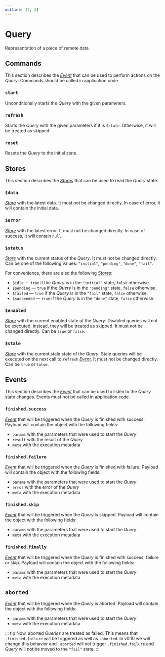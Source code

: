```yaml
---
outline: [2, 3]
---
```


# Query

Representation of a piece of remote data.

## Commands

This section describes the [_Event_](https://effector.dev/docs/api/effector/event) that can be used to perform actions on the _Query_. Commands should be called in application code.

### `start`

Unconditionally starts the _Query_ with the given parameters.

### `refresh` <Badge type="tip" text="since v0.8.0" />

Starts the _Query_ with the given parameters if it is `$stale`. Otherwise, it will be treated as skipped.

### `reset` <Badge type="tip" text="since v0.2.0" />

Resets the _Query_ to the initial state.

## Stores

This section describes the [_Stores_](https://effector.dev/docs/api/effector/store) that can be used to read the _Query_ state.

### `$data`

[_Store_](https://effector.dev/docs/api/effector/store) with the latest data. It must not be changed directly. In case of error, it will contain the initial data.

### `$error`

[_Store_](https://effector.dev/docs/api/effector/store) with the latest error. It must not be changed directly. In case of success, it will contain `null`.

### `$status`

[_Store_](https://effector.dev/docs/api/effector/store) with the current status of the _Query_. It must not be changed directly. Can be one of the following values: `"initial"`, `"pending"`, `"done"`, `"fail"`.

For convenience, there are also the following [_Stores_](https://effector.dev/docs/api/effector/store):

- `$idle` <Badge type="tip" text="since v0.8.0" /> — `true` if the _Query_ is in the `"initial"` state, `false` otherwise.
- `$pending` — `true` if the _Query_ is in the `"pending"` state, `false` otherwise.
- `$failed` <Badge type="tip" text="since v0.2.0" /> — `true` if the _Query_ is in the `"fail"` state, `false` otherwise.
- `$succeeded` <Badge type="tip" text="since v0.2.0" /> — `true` if the _Query_ is in the `"done"` state, `false` otherwise.

### `$enabled`

[_Store_](https://effector.dev/docs/api/effector/store) with the current enabled state of the _Query_. Disabled queries will not be executed, instead, they will be treated as skipped. It must not be changed directly. Can be `true` or `false`.

### `$stale`

[_Store_](https://effector.dev/docs/api/effector/store) with the current stale state of the _Query_. Stale queries will be executed on the next call to `refresh` [_Event_](https://effector.dev/docs/api/effector/event). It must not be changed directly. Can be `true` or `false`.

## Events

This section describes the [_Event_](https://effector.dev/docs/api/effector/event) that can be used to listen to the _Query_ state changes. Events must not be called in application code.

### `finished.success`

[_Event_](https://effector.dev/docs/api/effector/event) that will be triggered when the _Query_ is finished with success. Payload will contain the object with the following fields:

- `params` with the parameters that were used to start the _Query_
- `result` with the result of the _Query_
- `meta` with the execution metadata

### `finished.failure`

[_Event_](https://effector.dev/docs/api/effector/event) that will be triggered when the _Query_ is finished with failure. Payload will contain the object with the following fields:

- `params` with the parameters that were used to start the _Query_
- `error` with the error of the _Query_
- `meta` with the execution metadata

### `finished.skip`

[_Event_](https://effector.dev/docs/api/effector/event) that will be triggered when the _Query_ is skipped. Payload will contain the object with the following fields:

- `params` with the parameters that were used to start the _Query_
- `meta` with the execution metadata

### `finished.finally`

[_Event_](https://effector.dev/docs/api/effector/event) that will be triggered when the _Query_ is finished with success, failure or skip. Payload will contain the object with the following fields:

- `params` with the parameters that were used to start the _Query_
- `meta` with the execution metadata

## `aborted` <Badge type="tip" text="since v0.9.0" />

[_Event_](https://effector.dev/docs/api/effector/event) that will be triggered when the _Query_ is aborted. Payload will contain the object with the following fields:

- `params` with the parameters that were used to start the _Query_
- `meta` with the execution metadata

::: tip
Now, aborted _Queries_ are treated as failed. This means that `.finished.failure` will be triggered as well as `.aborted`. In v0.10 we will change this behavior and `.aborted` will not trigger `.finished.failure` and _Query_ will not be moved to the `"fail"` state.
:::
